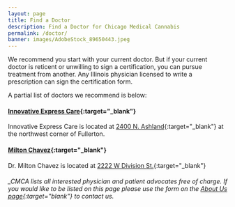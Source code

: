 ```yaml
---
layout: page
title: Find a Doctor
description: Find a Doctor for Chicago Medical Cannabis
permalink: /doctor/
banner: images/AdobeStock_89650443.jpeg
---
```


We recommend you start with your current doctor. But if your current doctor is reticent or unwilling to sign a certification, you can pursue treatment from another. Any Illinois physician licensed to write a prescription can sign the certification form. 

A partial list of doctors we recommend is below:

#### [Innovative Express Care](https://innovativemmjcare.com/medical-marijuana-card/){:target="_blank"}
Innovative Express Care is located at [2400 N. Ashland](https://www.google.com/maps/place/Innovative+Express+Care/@41.9253496,-87.6706297,17z/data=!3m1!4b1!4m2!3m1!1s0x880fd2effba9ac61:0xc59c513b06402ae0){:target="_blank"} at the northwest corner of Fullerton. 

<!-- #### [The Healing Clinic](http://thehealingclinic.org){:target="_blank"} 
The Healing Clinic is located in Chicago's Lakeview neighborhood, at [1443 W Belmont](https://www.google.com/maps/place/1443+W+Belmont+Ave,+Chicago,+IL+60657/@41.939479,-87.6655229,17z/data=!3m1!4b1!4m2!3m1!1s0x880fd257207459d9:0x604fecfc2c4e1eff){:target="_blank"}.
-->

#### [Milton Chavez](http://www.mchavezmd.com/medical-marijuana/){:target="_blank"}
Dr. Milton Chavez is located at [2222 W Division St.](https://www.google.com/maps/place/Dr.+Milton+Chavez,+MD/@41.9034845,-87.6856097,17z/data=!3m1!4b1!4m2!3m1!1s0x880fd2b12f893511:0xddb6ad611fb4e374){:target="_blank"} 


###### _CMCA lists all interested physician and patient advocates free of charge. If you would like to be listed on this page please use the form on the [About Us page](/about-us){:target="_blank"} to contact us._
